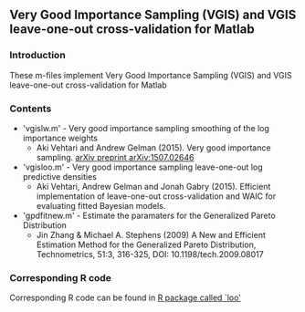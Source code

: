 ## Very Good Importance Sampling (VGIS) and VGIS leave-one-out cross-validation for Matlab


### Introduction
These m-files implement Very Good Importance Sampling (VGIS) and
VGIS leave-one-out cross-validation for Matlab


### Contents
- 'vgislw.m'  - Very good importance sampling smoothing of the log importance weights
   - Aki Vehtari and Andrew Gelman (2015). Very good importance
   sampling. [arXiv preprint arXiv:1507.02646](http://arxiv.org/abs/1507.02646)
- 'vgisloo.m' - Very good importance sampling leave-one-out log predictive densities
   - Aki Vehtari, Andrew Gelman and Jonah Gabry (2015). Efficient
   implementation of leave-one-out cross-validation and WAIC for
   evaluating fitted Bayesian models.
- 'gpdfitnew.m' - Estimate the paramaters for the Generalized Pareto Distribution
   - Jin Zhang & Michael A. Stephens (2009) A New and Efficient
     Estimation Method for the Generalized Pareto Distribution,
     Technometrics, 51:3, 316-325, DOI: 10.1198/tech.2009.08017

                 
### Corresponding R code

Corresponding R code can be found in [R package called `loo'](https://github.com/jgabry/loo)

